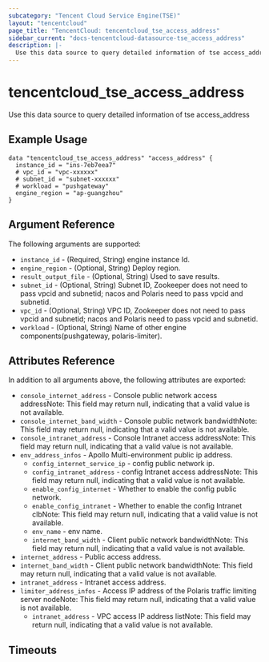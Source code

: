 ```yaml
---
subcategory: "Tencent Cloud Service Engine(TSE)"
layout: "tencentcloud"
page_title: "TencentCloud: tencentcloud_tse_access_address"
sidebar_current: "docs-tencentcloud-datasource-tse_access_address"
description: |-
  Use this data source to query detailed information of tse access_address
---
```


# tencentcloud_tse_access_address

Use this data source to query detailed information of tse access_address

## Example Usage

```hcl
data "tencentcloud_tse_access_address" "access_address" {
  instance_id = "ins-7eb7eea7"
  # vpc_id = "vpc-xxxxxx"
  # subnet_id = "subnet-xxxxxx"
  # workload = "pushgateway"
  engine_region = "ap-guangzhou"
}
```

## Argument Reference

The following arguments are supported:

* `instance_id` - (Required, String) engine instance Id.
* `engine_region` - (Optional, String) Deploy region.
* `result_output_file` - (Optional, String) Used to save results.
* `subnet_id` - (Optional, String) Subnet ID, Zookeeper does not need to pass vpcid and subnetid; nacos and Polaris need to pass vpcid and subnetid.
* `vpc_id` - (Optional, String) VPC ID, Zookeeper does not need to pass vpcid and subnetid; nacos and Polaris need to pass vpcid and subnetid.
* `workload` - (Optional, String) Name of other engine components(pushgateway, polaris-limiter).

## Attributes Reference

In addition to all arguments above, the following attributes are exported:

* `console_internet_address` - Console public network access addressNote: This field may return null, indicating that a valid value is not available.
* `console_internet_band_width` - Console public network bandwidthNote: This field may return null, indicating that a valid value is not available.
* `console_intranet_address` - Console Intranet access addressNote: This field may return null, indicating that a valid value is not available.
* `env_address_infos` - Apollo Multi-environment public ip address.
  * `config_internet_service_ip` - config public network ip.
  * `config_intranet_address` - config Intranet access addressNote: This field may return null, indicating that a valid value is not available.
  * `enable_config_internet` - Whether to enable the config public network.
  * `enable_config_intranet` - Whether to enable the config Intranet clbNote: This field may return null, indicating that a valid value is not available.
  * `env_name` - env name.
  * `internet_band_width` - Client public network bandwidthNote: This field may return null, indicating that a valid value is not available.
* `internet_address` - Public access address.
* `internet_band_width` - Client public network bandwidthNote: This field may return null, indicating that a valid value is not available.
* `intranet_address` - Intranet access address.
* `limiter_address_infos` - Access IP address of the Polaris traffic limiting server nodeNote: This field may return null, indicating that a valid value is not available.
  * `intranet_address` - VPC access IP address listNote: This field may return null, indicating that a valid value is not available.


## Timeouts

<no value>


